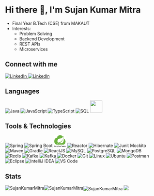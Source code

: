 # Hi there 👋, I'm Sujan Kumar Mitra
- Final Year B.Tech (CSE) from MAKAUT
- Interests:
    - Problem Solving
    - Backend Development
    - REST APIs
    - Microservices

## Connect with me

<p align="left">
<a href="https://www.linkedin.com/in/sujan-kumar-mitra"> <img src="https://www.vectorlogo.zone/logos/linkedin/linkedin-icon.svg" alt="LinkedIn" width="40" height="40"/> </a>
<a href="mailto://mitrakumarsujan@gmail.com"> <img src="https://www.vectorlogo.zone/logos/gmail/gmail-icon.svg" alt="LinkedIn" width="40" height="40"/> </a>
</p>

## Languages

<p align="left">
<img src="https://www.vectorlogo.zone/logos/java/java-icon.svg" alt="Java" width="40" height="40"/>
<img src="https://upload.vectorlogo.zone/logos/javascript/images/239ec8a4-163e-4792-83b6-3f6d96911757.svg" alt="JavaScript" width="40" height="40"/>
<img src="https://www.vectorlogo.zone/logos/typescriptlang/typescriptlang-icon.svg" width="40" height="40" alt="TypeScript"/>
<img src="https://i1.pngguru.com/preview/768/498/436/sql-server-logo-data-database-microsoft-azure-sql-database-programming-language-table-database-transaction-microsoft-sql-server-png-clipart.jpg" width="40" height="40" alt="SQL"/>
<img src="https://cdn.iconscout.com/icon/free/png-512/c-57-1175191.png" width="40" height="40"/>
</p>

## Tools & Technologies

<p align="left">
<img src="https://www.vectorlogo.zone/logos/springio/springio-icon.svg" alt="Spring" width="40" height="40"/>
<img src="https://fiverr-res.cloudinary.com/images/q_auto,f_auto/gigs/140913331/original/8991626b418d9673ae035599f8578a9d816ea6c5/spring-java-rest-api-jpa-elastic-search-sql.jpg" alt="Spring Boot" width="40" height="40"/>
<img src="https://raw.githubusercontent.com/cncf/landscape/master/hosted_logos/spring-cloud-function.svg" alt="Spring Cloud" width="40" height="40"/>
<img src="https://avatars.githubusercontent.com/u/4201559?s=280&v=4" alt="Reactor" width="40" height="40"/>
<img src="https://www.vectorlogo.zone/logos/hibernate/hibernate-icon.svg" alt="Hibernate" width="40" height="40"/>
<img src="https://upload.vectorlogo.zone/logos/mockito/images/a5f71b78-c946-4b8e-9c93-ad00deef2792.svg" alt="Junit Mockito" width="40" height="40"/>
<img src="https://cdn.icon-icons.com/icons2/2107/PNG/512/file_type_maven_icon_130397.png" alt="Maven" width="40" height="40"/>
<img src="https://www.vectorlogo.zone/logos/gradle/gradle-icon.svg" alt="Gradle" width="40" height="40"/>
<img src="https://www.vectorlogo.zone/logos/reactjs/reactjs-icon.svg" alt="ReactJS" width="40" height="40"/>
<img src="https://www.vectorlogo.zone/logos/mysql/mysql-icon.svg" alt="MySQL" width="40" height="40"/>
<img src="https://www.vectorlogo.zone/logos/postgresql/postgresql-icon.svg" alt="PostgreSQL" width="40" height="40"/>
<img src="https://www.vectorlogo.zone/logos/mongodb/mongodb-icon.svg" alt="MongoDB" width="40" height="40"/>
<img src="https://www.vectorlogo.zone/logos/redis/redis-icon.svg" alt="Redis" width="40" height="40"/>
<img src="https://cdn.confluent.io/wp-content/uploads/kafka-icon-blue-300x300.jpg" alt="Kafka" width="40" height="40"/>
<img src="https://www.vectorlogo.zone/logos/heroku/heroku-icon.svg" alt="Kafka" width="40" height="40"/>
<img src="https://www.vectorlogo.zone/logos/docker/docker-icon.svg" alt="Docker" width="40" height="40"/>
<img src="https://www.vectorlogo.zone/logos/git-scm/git-scm-icon.svg" alt="Git" width="40" height="40"/>
<img src="https://www.vectorlogo.zone/logos/linux/linux-icon.svg" alt="Linux" width="40" height="40"/>
<img src="https://www.vectorlogo.zone/logos/ubuntu/ubuntu-icon.svg" alt="Ubuntu" width="40" height="40"/>
<img src="https://www.vectorlogo.zone/logos/getpostman/getpostman-icon.svg" alt="Postman" width="40" height="40"/>
<img src="https://seekicon.com/free-icon-download/eclipse_2.svg" alt="Eclipse" width="40" height="40"/>
<img src="https://upload.wikimedia.org/wikipedia/commons/thumb/9/9c/IntelliJ_IDEA_Icon.svg/512px-IntelliJ_IDEA_Icon.svg.png" alt="IntelliJ IDEA" width="40" height="40"/>
<img src="https://www.vectorlogo.zone/logos/visualstudio_code/visualstudio_code-icon.svg" alt="VS Code" width="40" height="40"/>
</p>

## Stats

<p>
<img align="left" src="https://github-readme-stats.vercel.app/api?username=SujanKumarMitra&show_icons=true&locale=en&theme=radical" alt="SujanKumarMitra" />

<img src="https://github-readme-streak-stats.herokuapp.com/?user=SujanKumarMitra" alt="SujanKumarMitra"/>

<img align="left" src="https://github-readme-stats.vercel.app/api/top-langs?username=SujanKumarMitra&show_icons=true&title_color=3a0e8b&locale=en&layout=compact" alt="SujanKumarMitra" />

<img src="https://github-profile-trophy.vercel.app/?username=SujanKumarMitra&theme=graywhite&column=4&bg_color=0,ea6161,ffc64d,fffc4d,52fa5a" />
</p>